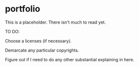 # portfolio

This is a placeholder. There isn't much to read yet.

TO DO:

Choose a licenses (if necessary).

Demarcate any particular copyrights.

Figure out if I need to do any other substantial explaining in here.
